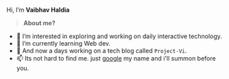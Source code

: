 Hi, I’m **Vaibhav Haldia**
> **About me?**
- 👀 I’m interested in exploring and working on daily interactive technology.
- 🌱 I’m currently learning Web dev.
- 💞️ And now a days working on a tech blog called ```Project-Vi```.
- 📫 Its not hard to find me. just [google](https://github.com/xoxics/) my name and i'll summon before you.

<!---
xoxics/xoxics is a ✨ special ✨ repository because its `README.md` (this file) appears on your GitHub profile.
You can click the Preview link to take a look at your changes.
--->
